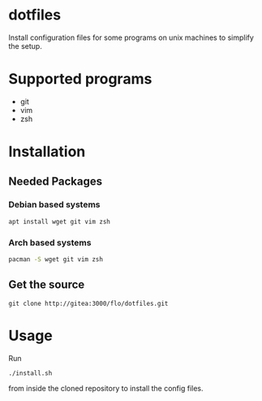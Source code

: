 # dotfiles
Install configuration files for some programs on unix machines to simplify the setup.

# Supported programs
* git
* vim
* zsh

# Installation
## Needed Packages
### Debian based systems
```sh
apt install wget git vim zsh
```
### Arch based systems
```sh
pacman -S wget git vim zsh
```
## Get the source
```git
git clone http://gitea:3000/flo/dotfiles.git 
```

# Usage
Run
```
./install.sh
```
from inside the cloned repository to install the config files.